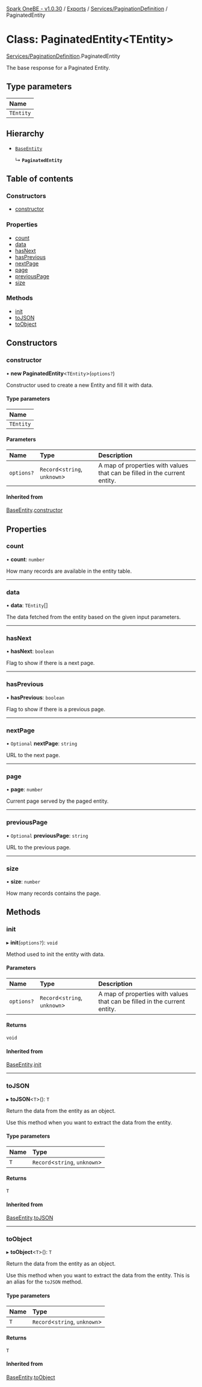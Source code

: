 [Spark OneBE - v1.0.30](../README.md) / [Exports](../modules.md) / [Services/PaginationDefinition](../modules/Services_PaginationDefinition.md) / PaginatedEntity

# Class: PaginatedEntity<TEntity\>

[Services/PaginationDefinition](../modules/Services_PaginationDefinition.md).PaginatedEntity

The base response for a Paginated Entity.

## Type parameters

| Name |
| :------ |
| `TEntity` |

## Hierarchy

- [`BaseEntity`](Documentation_BaseEntity.BaseEntity.md)

  ↳ **`PaginatedEntity`**

## Table of contents

### Constructors

- [constructor](Services_PaginationDefinition.PaginatedEntity.md#constructor)

### Properties

- [count](Services_PaginationDefinition.PaginatedEntity.md#count)
- [data](Services_PaginationDefinition.PaginatedEntity.md#data)
- [hasNext](Services_PaginationDefinition.PaginatedEntity.md#hasnext)
- [hasPrevious](Services_PaginationDefinition.PaginatedEntity.md#hasprevious)
- [nextPage](Services_PaginationDefinition.PaginatedEntity.md#nextpage)
- [page](Services_PaginationDefinition.PaginatedEntity.md#page)
- [previousPage](Services_PaginationDefinition.PaginatedEntity.md#previouspage)
- [size](Services_PaginationDefinition.PaginatedEntity.md#size)

### Methods

- [init](Services_PaginationDefinition.PaginatedEntity.md#init)
- [toJSON](Services_PaginationDefinition.PaginatedEntity.md#tojson)
- [toObject](Services_PaginationDefinition.PaginatedEntity.md#toobject)

## Constructors

### constructor

• **new PaginatedEntity**<`TEntity`\>(`options?`)

Constructor used to create a new Entity and fill it with data.

#### Type parameters

| Name |
| :------ |
| `TEntity` |

#### Parameters

| Name | Type | Description |
| :------ | :------ | :------ |
| `options?` | `Record`<`string`, `unknown`\> | A map of properties with values that can be filled in the current entity. |

#### Inherited from

[BaseEntity](Documentation_BaseEntity.BaseEntity.md).[constructor](Documentation_BaseEntity.BaseEntity.md#constructor)

## Properties

### count

• **count**: `number`

How many records are available in the entity table.

___

### data

• **data**: `TEntity`[]

The data fetched from the entity based on the given input parameters.

___

### hasNext

• **hasNext**: `boolean`

Flag to show if there is a next page.

___

### hasPrevious

• **hasPrevious**: `boolean`

Flag to show if there is a previous page.

___

### nextPage

• `Optional` **nextPage**: `string`

URL to the next page.

___

### page

• **page**: `number`

Current page served by the paged entity.

___

### previousPage

• `Optional` **previousPage**: `string`

URL to the previous page.

___

### size

• **size**: `number`

How many records contains the page.

## Methods

### init

▸ **init**(`options?`): `void`

Method used to init the entity with data.

#### Parameters

| Name | Type | Description |
| :------ | :------ | :------ |
| `options?` | `Record`<`string`, `unknown`\> | A map of properties with values that can be filled in the current entity. |

#### Returns

`void`

#### Inherited from

[BaseEntity](Documentation_BaseEntity.BaseEntity.md).[init](Documentation_BaseEntity.BaseEntity.md#init)

___

### toJSON

▸ **toJSON**<`T`\>(): `T`

Return the data from the entity as an object.

Use this method when you want to extract the data from the entity.

#### Type parameters

| Name | Type |
| :------ | :------ |
| `T` | `Record`<`string`, `unknown`\> |

#### Returns

`T`

#### Inherited from

[BaseEntity](Documentation_BaseEntity.BaseEntity.md).[toJSON](Documentation_BaseEntity.BaseEntity.md#tojson)

___

### toObject

▸ **toObject**<`T`\>(): `T`

Return the data from the entity as an object.

Use this method when you want to extract the data from the entity.
This is an alias for the `toJSON` method.

#### Type parameters

| Name | Type |
| :------ | :------ |
| `T` | `Record`<`string`, `unknown`\> |

#### Returns

`T`

#### Inherited from

[BaseEntity](Documentation_BaseEntity.BaseEntity.md).[toObject](Documentation_BaseEntity.BaseEntity.md#toobject)
